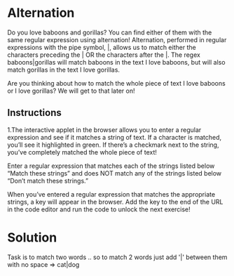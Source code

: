 # Alternation
Do you love baboons and gorillas? You can find either of them with the same regular expression using alternation! 
Alternation, performed in regular expressions with the pipe symbol, |, allows us 
to match either the characters preceding the | OR the characters after the |. 
The regex baboons|gorillas will match baboons in the text I love baboons,
but will also match gorillas in the text I love gorillas.

Are you thinking about how to match the whole piece of text I love baboons or I love gorillas? We will get to that later on!

## Instructions
1.The interactive applet in the browser allows you to enter a regular expression and
see if it matches a string of text. If a character is matched, you’ll see it highlighted in green. 
If there’s a checkmark next to the string, you’ve completely matched the whole piece of text!

Enter a regular expression that matches each of the strings listed below “Match these strings”
and does NOT match any of the strings listed below “Don’t match these strings.”

When you’ve entered a regular expression that matches the appropriate strings, 
a key will appear in the browser. Add the key to the end of the URL in the code 
editor and run the code to unlock the next exercise!

# Solution

Task is to match two words .. so to match 2 words just add '|' between them with no space => cat|dog
